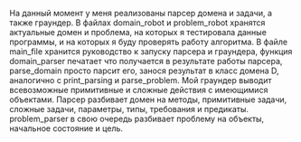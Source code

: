 На данный момент у меня реализованы парсер домена и задачи, а также граундер. В файлах domain_robot и problem_robot хранятся актуальные домен и проблема, на которых я тестировала данные программы, и на которых я буду проверять работу алгоритма. В файле main_file хранится руководство к запуску парсера и граундера, функция domain_parser печатает что получается в результате работы парсера, parse_domain просто парсит его, занося результат в класс домена D, аналогично с print_parsing и parse_problem. Мой граундер выводит всевозможные примитивные и  сложные действия с имеющимися объектами. Парсер разбивает домен на методы, примитивные задачи, сложные задачи, параметры, типы, требования и предикаты. problem_parser в свою очередь разбивает проблему на объекты, начальное состояние и цель. 
